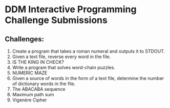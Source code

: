DDM Interactive Programming Challenge Submissions
=================================================


## Challenges:

1. Create a program that takes a roman numeral and outputs it to STDOUT.
2. Given a text file, reverse every word in the file.
3. IS THE KING IN CHECK?
4. Write a program that solves word-chain puzzles.
5. NUMERIC MAZE
6. Given a source of words in the form of a text file, determine the number of dictionary words in the file.
7. The ABACABA sequence
8. Maximum path sum
9. Vigenère Cipher

